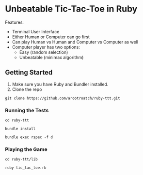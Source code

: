 # Unbeatable Tic-Tac-Toe in Ruby

Features:
 - Terminal User Interface
 - Either Human or Computer can go first
 - Can play Human vs Human and Computer vs Computer as well
 - Computer player has two options:
   - Easy (random selection)
   - Unbeatable (minimax algorithm)

## Getting Started

1. Make sure you have Ruby and Bundler installed. 
2. Clone the repo

```
git clone https://github.com/arootroatch/ruby-ttt.git
```

### Running the Tests

```
cd ruby-ttt

bundle install

bundle exec rspec -f d
```

### Playing the Game

```
cd ruby-ttt/lib

ruby tic_tac_toe.rb
```

